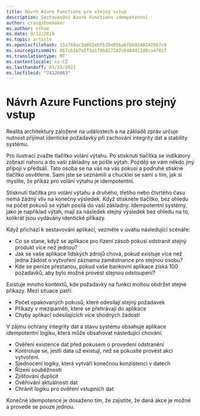 ```yaml
---
title: Návrh Azure Functions pro stejný vstup
description: Sestavování Azure Functions idempotentní
author: craigshoemaker
ms.author: cshoe
ms.date: 9/12/2019
ms.topic: article
ms.openlocfilehash: 15af60ac5a862e6fb20e65ba6fbb92482420b7c0
ms.sourcegitcommit: 867cb1b7a1f3a1f0b427282c648d411d0ca4f81f
ms.translationtype: MT
ms.contentlocale: cs-CZ
ms.lasthandoff: 03/19/2021
ms.locfileid: "74226863"
---
```

# <a name="designing-azure-functions-for-identical-input"></a>Návrh Azure Functions pro stejný vstup

Realita architektury založené na událostech a na základě zpráv určuje nutnost přijímat identické požadavky při zachování integrity dat a stability systému.

Pro ilustraci zvažte tlačítko volání výtahu. Po stisknutí tlačítka se indikátory zobrazí nahoru a do vaší základny se pošle výtah. Později se vám někdo jiný připojí v předsálí. Tato osoba se na vás na vás pokusí a podruhé stiskne tlačítko osvětlene. Sami jste se seznámili a chucklei se sami s tím, jak si myslíte, že příkaz pro volání výtahu je idempotentní.

Stisknutí tlačítka pro volání výtahu a druhého, třetího nebo čtvrtého času nemá žádný vliv na konečný výsledek. Když stisknete tlačítko, bez ohledu na počet pokusů se výtah posílá do vaší základny. Idempotentní systémy, jako je například výtah, mají za následek stejný výsledek bez ohledu na to, kolikrát jsou vydávány identické příkazy.

Když přichází k sestavování aplikací, vezměte v úvahu následující scénáře:

- Co se stane, když se aplikace pro řízení zásob pokusí odstranit stejný produkt více než jednou?
- Jak se vaše aplikace lidských zdrojů chová, pokud existuje více než jedna žádost o vytvoření záznamu zaměstnance pro stejnou osobu?
- Kde se peníze přestanou, pokud vaše bankovní aplikace získá 100 požadavků, aby bylo možné provést stejnou odstoupení?

Existuje mnoho kontextů, kde požadavky na funkci mohou obdržet stejné příkazy. Mezi situace patří:

- Počet opakovaných pokusů, které odesílají stejný požadavek
- Příkazy v mezipaměti, které se přehrávají do aplikace
- Chyby aplikací odesílajících více shodných žádostí

V zájmu ochrany integrity dat a stavu systému obsahuje aplikace idempotentní logiku, která může obsahovat následující chování:

- Ověření existence dat před pokusem o provedení odstranění
- Kontroluje se, jestli data už existují, než se pokusíte provést akci vytvoření.
- Sjednocení logiky, která vytváří konečnou konzistenci v datech
- Řízení souběžnosti
- Zjišťování duplicit
- Ověřování aktuálnosti dat
- Chránit logiku pro ověření vstupních dat

Konečné idempotence je dosaženo tím, že zajistíte, že daná akce je možné a provede se pouze jednou.
